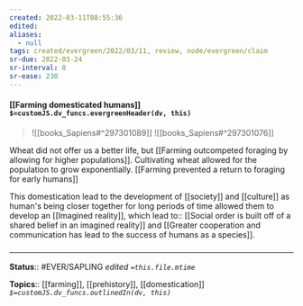 ```yaml
---
created: 2022-03-11T08:55:36 
edited: 
aliases:
  - null
tags: created/evergreen/2022/03/11, review, node/evergreen/claim
sr-due: 2022-03-24
sr-interval: 8
sr-ease: 230
---
```


#### [[Farming domesticated humans]] `$=customJS.dv_funcs.evergreenHeader(dv, this)`

> ![[books_Sapiens#^297301089]]
> ![[books_Sapiens#^297301076]]

Wheat did not offer us a better life, but [[Farming outcompeted foraging by allowing for higher populations]]. Cultivating wheat allowed for the population to grow exponentially.
[[Farming prevented a return to foraging for early humans]]

This domestication lead to the development of [[society]] and [[culture]] as human's being closer together for long periods of time allowed them to develop an [[Imagined reality]], which 
lead to:: [[Social order is built off of a shared belief in an imagined reality]] and [[Greater cooperation and communication has lead to the success of humans as a species]].

### <hr class="footnote"/>

**Status**:: #EVER/SAPLING 
*edited `=this.file.mtime`*

**Topics**:: [[farming]], [[prehistory]], [[domestication]]
*`$=customJS.dv_funcs.outlinedIn(dv, this)`*

